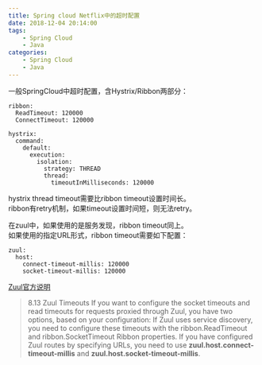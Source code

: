 ```yaml
---
title: Spring cloud Netflix中的超时配置
date: 2018-12-04 20:14:00  
tags: 
    - Spring Cloud
    - Java
categories: 
    - Spring Cloud
    - Java
---
```


一般SpringCloud中超时配置，含Hystrix/Ribbon两部分：
```
ribbon:
  ReadTimeout: 120000
  ConnectTimeout: 120000
  
hystrix:
  command:
    default:
      execution:
        isolation:
          strategy: THREAD
          thread:
            timeoutInMilliseconds: 120000
```
hystrix thread timeout需要比ribbon timeout设置时间长。  
ribbon有retry机制，如果timeout设置时间短，则无法retry。

在zuul中，如果使用的是服务发现，ribbon timeout同上。  
如果使用的指定URL形式，ribbon timeout需要如下配置：
```
zuul:
  host:
    connect-timeout-millis: 120000
    socket-timeout-millis: 120000
```
[Zuul官方说明](https://cloud.spring.io/spring-cloud-netflix/multi/multi__router_and_filter_zuul.html#_zuul_timeouts)
>8.13 Zuul Timeouts
If you want to configure the socket timeouts and read timeouts for requests proxied through Zuul, you have two options, based on your configuration:
>If Zuul uses service discovery, you need to configure these timeouts with the ribbon.ReadTimeout and ribbon.SocketTimeout Ribbon properties.
If you have configured Zuul routes by specifying URLs, you need to use __zuul.host.connect-timeout-millis__ and __zuul.host.socket-timeout-millis__.